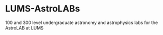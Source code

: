 # LUMS-AstroLABs
100 and 300 level undergraduate astronomy and astrophysics labs for the AstroLAB at LUMS
